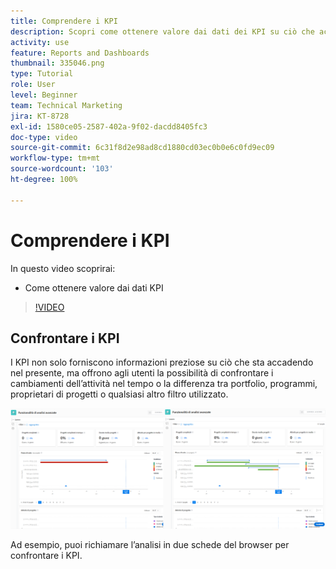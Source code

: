 ```yaml
---
title: Comprendere i KPI
description: Scopri come ottenere valore dai dati dei KPI su ciò che accade nel presente e sulle tendenze del passato.
activity: use
feature: Reports and Dashboards
thumbnail: 335046.png
type: Tutorial
role: User
level: Beginner
team: Technical Marketing
jira: KT-8728
exl-id: 1580ce05-2587-402a-9f02-dacdd8405fc3
doc-type: video
source-git-commit: 6c31f8d2e98ad8cd1880cd03ec0b0e6c0fd9ec09
workflow-type: tm+mt
source-wordcount: '103'
ht-degree: 100%

---
```


# Comprendere i KPI

In questo video scoprirai:

* Come ottenere valore dai dati KPI

>[!VIDEO](https://video.tv.adobe.com/v/335046/?quality=12&learn=on)

## Confrontare i KPI

I KPI non solo forniscono informazioni preziose su ciò che sta accadendo nel presente, ma offrono agli utenti la possibilità di confrontare i cambiamenti dell’attività nel tempo o la differenza tra portfolio, programmi, proprietari di progetti o qualsiasi altro filtro utilizzato.

![Immagine che mostra due schede del browser affiancate](assets/section-2-0.png)

Ad esempio, puoi richiamare l’analisi in due schede del browser per confrontare i KPI.
